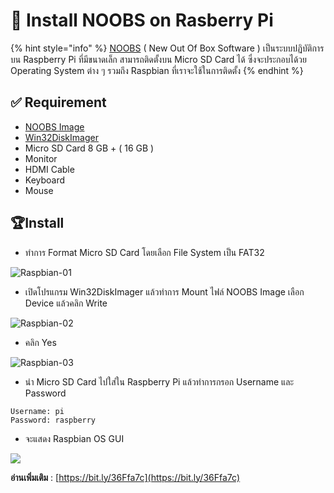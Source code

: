 # 🍓 Install NOOBS on Rasberry Pi

{% hint style="info" %}
[NOOBS](https://www.raspberrypi.org/documentation/installation/noobs.md) ( New Out Of Box Software ) เป็นระบบปฏิบัติการบน Raspberry Pi ที่มีขนาดเล็ก สามารถติดตั้งบน Micro SD Card ได้ ซึ่งจะประกอบได้วย Operating System ต่าง ๆ รวมถึง Raspbian ที่เราจะใช้ในการติดตั้ง
{% endhint %}

## **✅ Requirement**

* [NOOBS Image](https://www.raspberrypi.org/downloads/noobs/)
* [Win32DiskImager](https://win32diskimager.download/)
* Micro SD Card 8 GB + ( 16 GB )
* Monitor
* HDMI Cable
* Keyboard
* Mouse

## **🏆Install**

* ทำการ Format Micro SD Card โดยเลือก File System เป็น FAT32

![Raspbian-01](https://codeinsane.files.wordpress.com/2019/04/raspbian-01.png?w=636)

* เปิดโปรแกรม Win32DiskImager แล้วทำการ Mount ไฟล์ NOOBS Image เลือก Device แล้วคลิก Write

![Raspbian-02](https://codeinsane.files.wordpress.com/2019/04/raspbian-02.png?w=636)

* คลิก Yes

![Raspbian-03](https://codeinsane.files.wordpress.com/2019/04/raspbian-03.png?w=636)

* นำ Micro SD Card ไปใส่ใน Raspberry Pi แล้วทำการกรอก Username และ Password

```
Username: pi
Password: raspberry
```

* จะแสดง Raspbian OS GUI

![](https://codeinsane.files.wordpress.com/2019/09/raspberry-20.png?w=636\&h=477)

**อ่านเพิ่มเติม** : [https://bit.ly/36Ffa7c](https://bit.ly/36Ffa7c)

